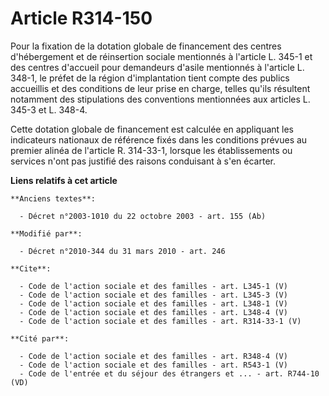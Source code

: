 # Article R314-150

Pour la fixation de la dotation globale de financement des centres d'hébergement et de réinsertion sociale mentionnés à
l'article L. 345-1 et des centres d'accueil pour demandeurs d'asile mentionnés à l'article L. 348-1, le préfet de la région
d'implantation tient compte des publics accueillis et des conditions de leur prise en charge, telles qu'ils résultent
notamment des stipulations des conventions mentionnées aux articles L. 345-3 et L. 348-4. 

Cette dotation globale de financement est calculée en appliquant les indicateurs nationaux de référence fixés dans les
conditions prévues au premier alinéa de l'article R. 314-33-1, lorsque les établissements ou services n'ont pas justifié des
raisons conduisant à s'en écarter.

**Liens relatifs à cet article**

	**Anciens textes**:

	  - Décret n°2003-1010 du 22 octobre 2003 - art. 155 (Ab)

	**Modifié par**:

	  - Décret n°2010-344 du 31 mars 2010 - art. 246

	**Cite**:

	  - Code de l'action sociale et des familles - art. L345-1 (V)
	  - Code de l'action sociale et des familles - art. L345-3 (V)
	  - Code de l'action sociale et des familles - art. L348-1 (V)
	  - Code de l'action sociale et des familles - art. L348-4 (V)
	  - Code de l'action sociale et des familles - art. R314-33-1 (V)

	**Cité par**:

	  - Code de l'action sociale et des familles - art. R348-4 (V)
	  - Code de l'action sociale et des familles - art. R543-1 (V)
	  - Code de l'entrée et du séjour des étrangers et ... - art. R744-10 (VD)
